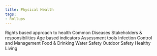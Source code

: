 ```yaml
---
title: Physical Health
tags: 
- Rollups
---
```


Rights based approach to health 
Common Diseases 
Stakeholders & responsibilities 
Age based indicators 
Assessment tools 
Infection Control and Management
Food & Drinking Water Safety
Outdoor Safety
Healthy Living 




